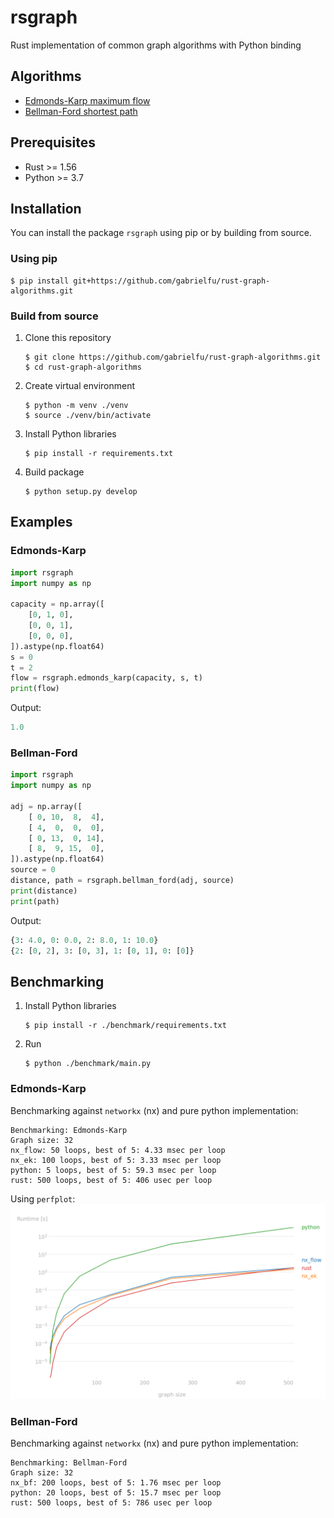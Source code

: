 # rsgraph
Rust implementation of common graph algorithms with Python binding

## Algorithms
- [Edmonds-Karp maximum flow](https://en.wikipedia.org/wiki/Edmonds%E2%80%93Karp_algorithm)
- [Bellman-Ford shortest path](https://en.wikipedia.org/wiki/Bellman%E2%80%93Ford_algorithm)

## Prerequisites
- Rust >= 1.56
- Python >= 3.7

## Installation
You can install the package `rsgraph` using pip or by building from source.

### Using pip
```shell
$ pip install git+https://github.com/gabrielfu/rust-graph-algorithms.git
```

### Build from source
1. Clone this repository
    ```shell
    $ git clone https://github.com/gabrielfu/rust-graph-algorithms.git
    $ cd rust-graph-algorithms
    ```

2. Create virtual environment
    ```shell
    $ python -m venv ./venv
    $ source ./venv/bin/activate
    ```

3. Install Python libraries
    ```shell
    $ pip install -r requirements.txt
    ```

4. Build package
    ```shell
    $ python setup.py develop
    ```


## Examples
### Edmonds-Karp
```python
import rsgraph
import numpy as np

capacity = np.array([
    [0, 1, 0],
    [0, 0, 1],
    [0, 0, 0],
]).astype(np.float64)
s = 0
t = 2
flow = rsgraph.edmonds_karp(capacity, s, t)
print(flow)
```
Output:
```python
1.0
```

### Bellman-Ford
```python
import rsgraph
import numpy as np

adj = np.array([
    [ 0, 10,  8,  4],
    [ 4,  0,  0,  0],
    [ 0, 13,  0, 14],
    [ 8,  9, 15,  0],
]).astype(np.float64)
source = 0
distance, path = rsgraph.bellman_ford(adj, source)
print(distance)
print(path)
```
Output:
```python
{3: 4.0, 0: 0.0, 2: 8.0, 1: 10.0}
{2: [0, 2], 3: [0, 3], 1: [0, 1], 0: [0]}
```

## Benchmarking
1. Install Python libraries
    ```shell
    $ pip install -r ./benchmark/requirements.txt
    ```

2. Run 
    ```shell
    $ python ./benchmark/main.py
    ```

### Edmonds-Karp
Benchmarking against `networkx` (nx) and pure python implementation:
```
Benchmarking: Edmonds-Karp
Graph size: 32
nx_flow: 50 loops, best of 5: 4.33 msec per loop
nx_ek: 100 loops, best of 5: 3.33 msec per loop
python: 5 loops, best of 5: 59.3 msec per loop
rust: 500 loops, best of 5: 406 usec per loop
```

Using `perfplot`:
![](./images/perf_edmonds_karp.png)

### Bellman-Ford
Benchmarking against `networkx` (nx) and pure python implementation:
```
Benchmarking: Bellman-Ford
Graph size: 32
nx_bf: 200 loops, best of 5: 1.76 msec per loop
python: 20 loops, best of 5: 15.7 msec per loop
rust: 500 loops, best of 5: 786 usec per loop
```
